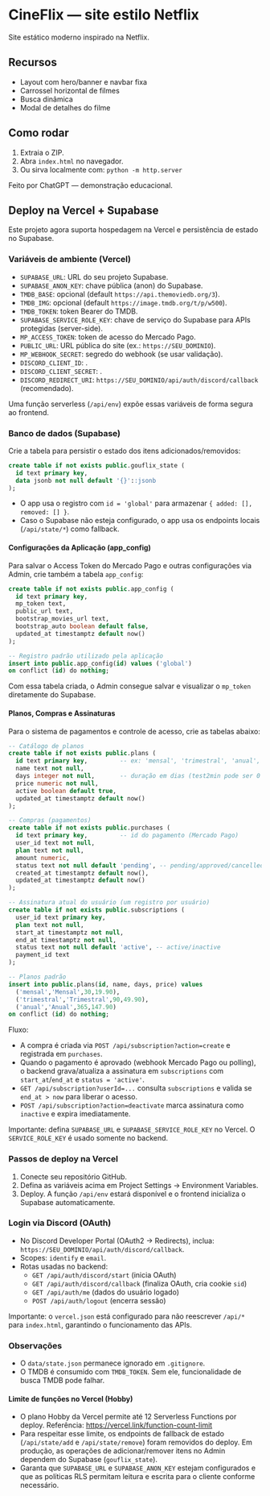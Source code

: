 # CineFlix — site estilo Netflix
Site estático moderno inspirado na Netflix.

## Recursos
- Layout com hero/banner e navbar fixa
- Carrossel horizontal de filmes
- Busca dinâmica
- Modal de detalhes do filme

## Como rodar
1. Extraia o ZIP.
2. Abra `index.html` no navegador.
3. Ou sirva localmente com: `python -m http.server`

Feito por ChatGPT — demonstração educacional.

## Deploy na Vercel + Supabase

Este projeto agora suporta hospedagem na Vercel e persistência de estado no Supabase.

### Variáveis de ambiente (Vercel)
- `SUPABASE_URL`: URL do seu projeto Supabase.
- `SUPABASE_ANON_KEY`: chave pública (anon) do Supabase.
- `TMDB_BASE`: opcional (default `https://api.themoviedb.org/3`).
- `TMDB_IMG`: opcional (default `https://image.tmdb.org/t/p/w500`).
- `TMDB_TOKEN`: token Bearer do TMDB.
 - `SUPABASE_SERVICE_ROLE_KEY`: chave de serviço do Supabase para APIs protegidas (server-side).
 - `MP_ACCESS_TOKEN`: token de acesso do Mercado Pago.
 - `PUBLIC_URL`: URL pública do site (ex.: `https://SEU_DOMINIO`).
 - `MP_WEBHOOK_SECRET`: segredo do webhook (se usar validação).
 - `DISCORD_CLIENT_ID`: <seu-client-id>.
 - `DISCORD_CLIENT_SECRET`: <seu-client-secret>.
 - `DISCORD_REDIRECT_URI`: `https://SEU_DOMINIO/api/auth/discord/callback` (recomendado).

Uma função serverless (`/api/env`) expõe essas variáveis de forma segura ao frontend.

### Banco de dados (Supabase)
Crie a tabela para persistir o estado dos itens adicionados/removidos:

```sql
create table if not exists public.gouflix_state (
  id text primary key,
  data jsonb not null default '{}'::jsonb
);
```

- O app usa o registro com `id = 'global'` para armazenar `{ added: [], removed: [] }`.
- Caso o Supabase não esteja configurado, o app usa os endpoints locais (`/api/state/*`) como fallback.

#### Configurações da Aplicação (app_config)
Para salvar o Access Token do Mercado Pago e outras configurações via Admin, crie também a tabela `app_config`:

```sql
create table if not exists public.app_config (
  id text primary key,
  mp_token text,
  public_url text,
  bootstrap_movies_url text,
  bootstrap_auto boolean default false,
  updated_at timestamptz default now()
);

-- Registro padrão utilizado pela aplicação
insert into public.app_config(id) values ('global')
on conflict (id) do nothing;
```

Com essa tabela criada, o Admin consegue salvar e visualizar o `mp_token` diretamente do Supabase.

#### Planos, Compras e Assinaturas
Para o sistema de pagamentos e controle de acesso, crie as tabelas abaixo:

```sql
-- Catálogo de planos
create table if not exists public.plans (
  id text primary key,         -- ex: 'mensal', 'trimestral', 'anual', 'test2min'
  name text not null,
  days integer not null,       -- duração em dias (test2min pode ser 0 para usar lógica customizada)
  price numeric not null,
  active boolean default true,
  updated_at timestamptz default now()
);

-- Compras (pagamentos)
create table if not exists public.purchases (
  id text primary key,         -- id do pagamento (Mercado Pago)
  user_id text not null,
  plan text not null,
  amount numeric,
  status text not null default 'pending', -- pending/approved/cancelled
  created_at timestamptz default now(),
  updated_at timestamptz default now()
);

-- Assinatura atual do usuário (um registro por usuário)
create table if not exists public.subscriptions (
  user_id text primary key,
  plan text not null,
  start_at timestamptz not null,
  end_at timestamptz not null,
  status text not null default 'active', -- active/inactive
  payment_id text
);

-- Planos padrão
insert into public.plans(id, name, days, price) values
  ('mensal','Mensal',30,19.90),
  ('trimestral','Trimestral',90,49.90),
  ('anual','Anual',365,147.90)
on conflict (id) do nothing;
```

Fluxo:
- A compra é criada via `POST /api/subscription?action=create` e registrada em `purchases`.
- Quando o pagamento é aprovado (webhook Mercado Pago ou polling), o backend grava/atualiza a assinatura em `subscriptions` com `start_at`/`end_at` e `status = 'active'`.
- `GET /api/subscription?userId=...` consulta `subscriptions` e valida se `end_at > now` para liberar o acesso.
- `POST /api/subscription?action=deactivate` marca assinatura como `inactive` e expira imediatamente.

Importante: defina `SUPABASE_URL` e `SUPABASE_SERVICE_ROLE_KEY` no Vercel. O `SERVICE_ROLE_KEY` é usado somente no backend.

### Passos de deploy na Vercel
1. Conecte seu repositório GitHub.
2. Defina as variáveis acima em Project Settings → Environment Variables.
3. Deploy. A função `/api/env` estará disponível e o frontend inicializa o Supabase automaticamente.

### Login via Discord (OAuth)
- No Discord Developer Portal (OAuth2 → Redirects), inclua: `https://SEU_DOMINIO/api/auth/discord/callback`.
- Scopes: `identify` e `email`.
- Rotas usadas no backend:
  - `GET /api/auth/discord/start` (inicia OAuth)
  - `GET /api/auth/discord/callback` (finaliza OAuth, cria cookie `sid`)
  - `GET /api/auth/me` (dados do usuário logado)
  - `POST /api/auth/logout` (encerra sessão)

Importante: o `vercel.json` está configurado para não reescrever `/api/*` para `index.html`, garantindo o funcionamento das APIs.

### Observações
- O `data/state.json` permanece ignorado em `.gitignore`.
- O TMDB é consumido com `TMDB_TOKEN`. Sem ele, funcionalidade de busca TMDB pode falhar.
 
#### Limite de funções no Vercel (Hobby)
- O plano Hobby da Vercel permite até 12 Serverless Functions por deploy. Referência: https://vercel.link/function-count-limit
- Para respeitar esse limite, os endpoints de fallback de estado (`/api/state/add` e `/api/state/remove`) foram removidos do deploy. Em produção, as operações de adicionar/remover itens no Admin dependem do Supabase (`gouflix_state`).
- Garanta que `SUPABASE_URL` e `SUPABASE_ANON_KEY` estejam configurados e que as políticas RLS permitam leitura e escrita para o cliente conforme necessário.
